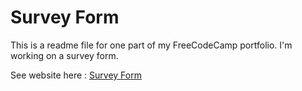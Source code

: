# Survey Form

This is a readme file for one part of my FreeCodeCamp portfolio. I'm working on a survey form.

See website here : [Survey Form](https://nboafo.github.io/survey_form/)
